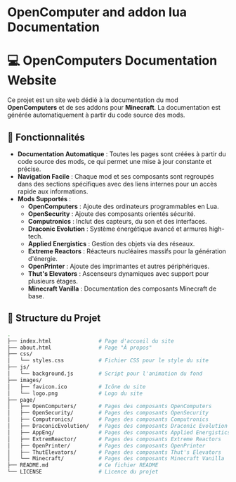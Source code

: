 # OpenComputer and addon lua Documentation
# 💻 OpenComputers Documentation Website

Ce projet est un site web dédié à la documentation du mod **OpenComputers** et de ses addons pour **Minecraft**. La documentation est générée automatiquement à partir du code source des mods.

## 🌟 Fonctionnalités

- **Documentation Automatique** : Toutes les pages sont créées à partir du code source des mods, ce qui permet une mise à jour constante et précise.
- **Navigation Facile** : Chaque mod et ses composants sont regroupés dans des sections spécifiques avec des liens internes pour un accès rapide aux informations.
- **Mods Supportés** :
  - **OpenComputers** : Ajoute des ordinateurs programmables en Lua.
  - **OpenSecurity** : Ajoute des composants orientés sécurité.
  - **Computronics** : Inclut des capteurs, du son et des interfaces.
  - **Draconic Evolution** : Système énergétique avancé et armures high-tech.
  - **Applied Energistics** : Gestion des objets via des réseaux.
  - **Extreme Reactors** : Réacteurs nucléaires massifs pour la génération d'énergie.
  - **OpenPrinter** : Ajoute des imprimantes et autres périphériques.
  - **Thut's Elevators** : Ascenseurs dynamiques avec support pour plusieurs étages.
  - **Minecraft Vanilla** : Documentation des composants Minecraft de base.

## 📁 Structure du Projet

```bash
.
├── index.html               # Page d'accueil du site
├── about.html               # Page "À propos"
├── css/
│   └── styles.css           # Fichier CSS pour le style du site
├── js/
│   └── background.js        # Script pour l'animation du fond
├── images/
│   ├── favicon.ico          # Icône du site
│   └── logo.png             # Logo du site
├── page/
│   ├── OpenComputers/       # Pages des composants OpenComputers
│   ├── OpenSecurity/        # Pages des composants OpenSecurity
│   ├── Computronics/        # Pages des composants Computronics
│   ├── DraconicEvolution/   # Pages des composants Draconic Evolution
│   ├── AppEng/              # Pages des composants Applied Energistics
│   ├── ExtremReactor/       # Pages des composants Extreme Reactors
│   ├── OpenPrinter/         # Pages des composants OpenPrinter
│   ├── ThutElevators/       # Pages des composants Thut's Elevators
│   └── Minecraft/           # Pages des composants Minecraft Vanilla
├── README.md                # Ce fichier README
└── LICENSE                  # Licence du projet
```


